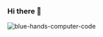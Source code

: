 ### Hi there 👋

<img src="https://user-images.githubusercontent.com/127683817/281914946-03cd4ba8-4f0d-4ab0-87dc-e60cafb9fc4e.jpg" alt="blue-hands-computer-code" style="max-width: 100%;">

<!--
**jnomad21/jnomad21** is a ✨ _special_ ✨ repository because its `README.md` (this file) appears on your GitHub profile.

Here are some ideas to get you started:

- 🔭 I’m currently working on ...
- 🌱 I’m currently learning ...
- 👯 I’m looking to collaborate on ...
- 🤔 I’m looking for help with ...
- 💬 Ask me about ...
- 📫 How to reach me: ...
- 😄 Pronouns: ...
- ⚡ Fun fact: ...
-->
